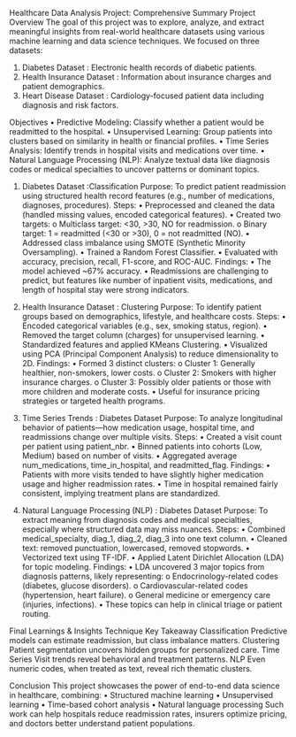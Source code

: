 Healthcare Data Analysis Project: Comprehensive Summary
Project Overview
The goal of this project was to explore, analyze, and extract meaningful insights from real-world healthcare datasets using various machine learning and data science techniques. We focused on three datasets:
1.	Diabetes Dataset : Electronic health records of diabetic patients.
2.	Health Insurance Dataset : Information about insurance charges and patient demographics.
3.	Heart Disease Dataset : Cardiology-focused patient data including diagnosis and risk factors.

Objectives
•	Predictive Modeling: Classify whether a patient would be readmitted to the hospital.
•	Unsupervised Learning: Group patients into clusters based on similarity in health or financial profiles.
•	Time Series Analysis: Identify trends in hospital visits and medications over time.
•	Natural Language Processing (NLP): Analyze textual data like diagnosis codes or medical specialties to uncover patterns or dominant topics.

1. Diabetes Dataset :Classification
 Purpose:
To predict patient readmission using structured health record features (e.g., number of medications, diagnoses, procedures).
Steps:
•	Preprocessed and cleaned the data (handled missing values, encoded categorical features).
•	Created two targets:
o	Multiclass target: <30, >30, NO for readmission.
o	Binary target: 1 = readmitted (<30 or >30), 0 = not readmitted (NO).
•	Addressed class imbalance using SMOTE (Synthetic Minority Oversampling).
•	Trained a Random Forest Classifier.
•	Evaluated with accuracy, precision, recall, F1-score, and ROC-AUC.
Findings:
•	The model achieved ~67% accuracy.
•	Readmissions are challenging to predict, but features like number of inpatient visits, medications, and length of hospital stay were strong indicators.

 2. Health Insurance Dataset : Clustering
Purpose:
To identify patient groups based on demographics, lifestyle, and healthcare costs.
Steps:
•	Encoded categorical variables (e.g., sex, smoking status, region).
•	Removed the target column (charges) for unsupervised learning.
•	Standardized features and applied KMeans Clustering.
•	Visualized using PCA (Principal Component Analysis) to reduce dimensionality to 2D.
Findings:
•	Formed 3 distinct clusters:
o	Cluster 1: Generally healthier, non-smokers, lower costs.
o	Cluster 2: Smokers with higher insurance charges.
o	Cluster 3: Possibly older patients or those with more children and moderate costs.
•	Useful for insurance pricing strategies or targeted health programs.

 3. Time Series Trends : Diabetes Dataset
Purpose:
To analyze longitudinal behavior of patients—how medication usage, hospital time, and readmissions change over multiple visits.
Steps:
•	Created a visit count per patient using patient_nbr.
•	Binned patients into cohorts (Low, Medium) based on number of visits.
•	Aggregated average num_medications, time_in_hospital, and readmitted_flag.
Findings:
•	Patients with more visits tended to have slightly higher medication usage and higher readmission rates.
•	Time in hospital remained fairly consistent, implying treatment plans are standardized.

4. Natural Language Processing (NLP) : Diabetes Dataset
 Purpose:
To extract meaning from diagnosis codes and medical specialties, especially where structured data may miss nuances.
Steps:
•	Combined medical_specialty, diag_1, diag_2, diag_3 into one text column.
•	Cleaned text: removed punctuation, lowercased, removed stopwords.
•	Vectorized text using TF-IDF.
•	Applied Latent Dirichlet Allocation (LDA) for topic modeling.
 Findings:
•	LDA uncovered 3 major topics from diagnosis patterns, likely representing:
o	Endocrinology-related codes (diabetes, glucose disorders).
o	Cardiovascular-related codes (hypertension, heart failure).
o	General medicine or emergency care (injuries, infections).
•	These topics can help in clinical triage or patient routing.

 Final Learnings & Insights
Technique	Key Takeaway
Classification	Predictive models can estimate readmission, but class imbalance matters.
Clustering	Patient segmentation uncovers hidden groups for personalized care.
Time Series	Visit trends reveal behavioral and treatment patterns.
NLP	Even numeric codes, when treated as text, reveal rich thematic clusters.

 Conclusion
This project showcases the power of end-to-end data science in healthcare, combining:
•	Structured machine learning
•	Unsupervised learning
•	Time-based cohort analysis
•	Natural language processing
Such work can help hospitals reduce readmission rates, insurers optimize pricing, and doctors better understand patient populations.


